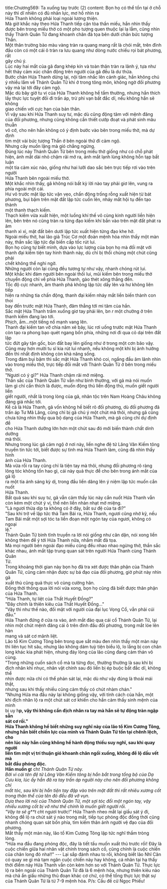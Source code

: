 title:Chương569: Ta xuống tay trước (2)
content:
Bọn họ có thể tồn tại ở chỗ này thì dĩ nhiên có đủ nhãn lực, mơ hồ nhìn ra<br>Hứa Thanh không phải loại ngoài lương thiện.<br>Mà giờ khắc này theo Hứa Thanh tiếp cận tòa thần miếu, hắn nhìn thấy<br>được bên trong miếu thờ có một pho tượng quen thuộc lại lạ lẫm, cũng nhìn<br>thấy Thánh Quân Tử đang khoanh chân đả tọa bên dưới chân bức tượng Thần.<br>Một thân trường bào màu vàng tràn ra quang mang rất là chói mắt, trên đỉnh<br>đầu còn có một cái ô tràn ra lưu quang như dòng nước chiếu rọi bát phương, rất<br>gây chú ý.<br>Lúc này hai mắt của gã đang khép kín và toàn thân tràn ra lãnh ý, tựa như<br>hết thảy cảm xúc chấn động trên người của gã đều là dư thừa.<br>Bước chân Hứa Thanh dừng lại, nội tâm nhấc lên cảnh giác, hắn không chú<br>ý nhiều lắm về Thánh Quân Tử khi ở trong tông môn, không ngờ đối phương<br>vậy mà lại tới đây cảm ngộ.<br>Mặc dù bây giờ tu vi của Hứa Thanh không hề tầm thường, nhưng hắn thích<br>lấy thực lực tuyệt đối đi trấn áp, trừ phi vạn bất đắc dĩ, nếu không hắn sẽ không<br>giao chiến với cực hạn của bản thân.<br>Vì vậy sau khi Hứa Thanh suy tư, mặc dù cũng động tâm với mệnh đăng<br>của đối phương, nhưng cũng không cần thiết cướp đoạt và phát sinh mâu thuẫn<br>vô cớ, cho nên hắn không có ý định bước vào bên trong miếu thờ, mà dự định<br>tìm một vài bức tượng Thần ở bên ngoài thử đi cảm ngộ.<br>Nhưng cây muốn lặng mà gió chẳng ngừng.<br>Đúng lúc này Thánh Quân Tử bên trong miếu thờ giống như có chỗ phát<br>hiện, ánh mắt dài nhỏ chậm rãi mở ra, ánh mắt lạnh lùng không hỗn tạp bất luận<br>một tia cảm xúc nào, giống như hai lưỡi dao sắc bén trực tiếp rơi vào trên người<br>Hứa Thanh bên ngoài miếu thờ.<br>Một khắc nhìn thấy, gã không nói bất kỳ lời nào tay phải giơ lên, vung ra<br>phía ngoài một cái.<br>Hư vô trước mặt lập tức vặn vẹo, chấn động trống rỗng xuất hiện từ bát<br>phương, bụi bặm trên mặt đất lập tức cuốn lên, nháy mắt hội tụ đến tạo thành<br>một thanh thạch kiếm.<br>Thạch kiếm vừa xuất hiện, một luồng khí thế vô cùng kinh người liền hiện<br>lên, bên trên nó cũng tràn ra từng đạo kiếm khí bắn vào trên mặt đất phát ra âm<br>thanh xì xì, mặt đất bên dưới lập tức xuất hiện từng đạo khe hở.<br>Ngoài miếu thờ, hai lão giả Trúc Cơ một đoàn mệnh hỏa nhìn thấy một màn<br>này, thần sắc lập tức đại biến cấp tốc rút lui.<br>Bọn họ cũng tự biết mình, dựa vào lực lượng của bọn họ mà đối mặt với<br>thanh đại kiếm tiện tay hình thành này, dù chỉ bị thổi chúng một chút cũng phải<br>chết không thể nghi ngờ.<br>Những người còn lại cũng đều tương tự như vậy, nhanh chóng rút lui.<br>Một khắc khi đám người bên ngoài thối lui, mũi kiếm bên trong miếu thờ<br>chuyển động chỉ về phía Hứa Thanh, gào thét xông thẳng đến.<br>Tốc độ cực nhanh, âm thanh phá không lập tức dấy lên và hư không liên tiếp<br>hiện ra những tia chấn động, thanh đại kiếm nháy mắt liền biến thành con thoi<br>bay đến trước mặt Hứa Thanh, đâm thẳng tới mi tâm của hắn.<br>Sắc mặt Hứa Thanh trầm xuống giơ tay phải lên, b*n r* một chưởng ở trên<br>thanh kiếm đang lao tới.<br>Phịch, ầm…một tiếng nổ mạnh vang lên.<br>Thanh đại kiếm tan vỡ chia năm xẻ bảy, lúc rơi uống trước mặt Hứa Thanh<br>còn tạo ra phong bạo quét ngang bốn phía, những nơi đi qua cỏ dại trên đất lập<br>tức đứt gãy tận gốc, bùn đất bay lên giống như ở trong một cơn bão vậy.<br>Cũng may hơn mười tu sĩ kia rút lui nhanh, nếu không một khi bị ảnh hướng<br>đến thì nhất định không còn khả năng sống.<br>Trong đám bụi bặm thì sắc mặt Hứa Thanh khó coi, ngẩng đầu âm lãnh nhìn<br>vào trong miếu thờ, trực tiếp đối mắt với Thánh Quân Tử ở bên trong miếu thờ.<br>"Ngươi có ý gì?" Hứa Thanh chậm rãi mở miệng.<br>Thần sắc của Thánh Quân Tử vẫn như bình thường, với gã mà nói muốn<br>làm gì chỉ cần thích là được, muốn động thủ liền động thủ, muốn giết người liền<br>giết người, nhất là trong lòng của gã, nhân tộc trên Nam Hoàng Châu không<br>đáng giá nhắc tới.<br>Kể cả là Hứa Thanh, gã vốn không hề biết rõ đối phương, dù đối phương đã<br>trấn áp Tư Mã Lăng, cũng chỉ bị gã chú ý một chút mà thôi, nhưng gã cũng<br>chưa từng nhìn thấy qua bộ dạng của Hứa Thanh, mà gã cũng chỉ dự định để<br>cho Hứa Thanh dưỡng lớn hơn một chút sau đó mới biến thành chất dinh dưỡng<br>mà thôi.<br>Nhưng trong lúc gã cảm ngộ ở nơi này, liền nghe đệ tử Lăng Vân Kiếm tông<br>truyền tin tức tới, biết được sự tình mà Hứa Thanh làm, cũng đã nhìn thấy hình<br>ảnh của Hứa Thanh.<br>Mà vừa rồi ra tay cũng chỉ là tiện tay mà thôi, nhưng đối phương rõ ràng<br>lông tóc không tổn hao gì, cái này quả thực để cho bên trong ánh mắt của gã lộ<br>ra một tia ánh sáng kỳ dị, trong đầu liền dâng lên ý niệm lập tức muốn cắn nuốt<br>Hứa Thanh.<br>Bất quá sau khi suy tư, gã vẫn cảm thấy lúc này cắn nuốt Hứa Thanh vẫn<br>còn kém một chút ý vị, thế nên liền nhàn nhạt mở miệng.<br>"Là ngươi thừa dịp ta không có ở đây, bắt sư đệ của ta đi?"<br>"Sau khi trở về lập tức thả Tam Bái ra, Hứa Thanh, ngươi cũng nhớ kỹ, nếu<br>Tam Bái mất một sợi tóc ta liền đoạn một ngón tay của ngươi, không có ngoại<br>lệ."<br>Thánh Quân Tử bình tĩnh truyền ra lời nói giống như căn dặn, nói xong liền<br>không thèm để ý tới Hứa Thanh nữa, nhắm mắt đả tọa.<br>Mà mọi người bên ngoài đạo miếu cũng đều nhao nhao ngừng thở, thần sắc<br>khác nhau, ánh mắt tập trung quan sát trên người Hứa Thanh cùng Thánh Quân<br>Tử.<br>Trong khoảng thời gian này bọn họ đã tra xét được thân phận của Thánh<br>Quân Tử, cũng cảm nhận được sự bá đạo của đối phương, giờ phút này nhìn gã<br>xuất thủ cũng quả thực vô cùng cường hãn.<br>Đồng thời thông qua lời nói vừa xong, bọn họ cũng đã biết được thân phận<br>của Hứa Thanh.<br>"Hứa Thanh, tự liệt của Thất Huyết Đồng?"<br>"Đây chính là thiên kiêu của Thất Huyết Đồng..."<br>"Vậy thì như thế nào, đối mặt với người của đại lục Vọng Cổ, vẫn phải cúi<br>đầu."<br>Hứa Thanh đứng ở cửa ra vào, ánh mắt đảo qua cái cổ Thánh Quân Tử, lại<br>nhìn một chút mệnh đăng cái ô trên đỉnh đầu đối phương, trong mắt lóe lên hàn<br>mang và sát cơ mãnh liệt.<br>Lão tổ Kim Cương Tông bên trong que sắt màu đen nhìn thấy một màn này<br>thì liên tục hít sâu, nhưng lão không dám tuỳ tiện biểu lộ, lo lắng bị con chân<br>long khác kia phát hiện, nhưng đáy lòng của lão cũng đang cảm thán vô cùng.<br>"Trong những cuốn sách cổ mà ta từng đọc, thường thường là sau khi bị<br>địch nhân khi nhục, nhân vật chính sau đó liền bị ép buộc bất đắc dĩ, không thể<br>nhịn được nữa chỉ có thể phản sát lại, mặc dù như vậy đúng là thoải mái thật,<br>nhưng sau khi thấy nhiều cũng cảm thấy có chút nhàm chán."<br>"Nhưng Hứa ma đầu này lại không giống vậy, với tính cách của hắn, một<br>khi địch nhân lộ ra một chút sát cơ khiến cho hắn cảm thấy sinh mệnh của mình<br>bị uy h**p, vậy thì không cần địch nhân ra tay mà hắn sẽ tự động tràn ngập sẵn<br>sát cơ rồi."<br>Hứa Thanh không hề biết những suy nghĩ này của lão tổ Kim Cương Tông,<br>nhưng hắn biết chiến lực của mình và Thánh Quân Tử tồn tại chênh lệch, cho<br>nên lúc này hắn cũng không hề hành động thiếu suy nghĩ, sau khi quay người<br>liền tìm một vị trí thuận gió khoanh chân ngồi xuống, không để lộ dấu vết mà<br>bắt đầu phóng độc.<br>Hắn muốn g**t ch*t Thánh Quân Tử này.<br>Bởi vì cái tên đệ tử Lăng Vân Kiếm tông bị hắn bắt trong tổng bộ của Dạ<br>Cưu kia, lúc ấy hắn đã ra tay trấn áp người này cho nên đối phương không chỉ<br>mất tóc, sau khi bị hắn tiện tay đập vào trên mặt đất thì rất nhiêu xương cốt<br>trong thân thể của tên đó đều đã vỡ vụn.<br>Dựa theo lời nói của Thánh Quân Tử, một sợi tóc đổi một ngón tay, vậy<br>nhiều xương cốt bị vỡ như thế chính là muốn giết người rồi.<br>"Vậy ta sẽ g**t ch*t ngươi trước!" Hứa Thanh nheo mắt lại giấu sát ý đi,<br>không để lộ ra chút sát ý nào trong mắt, tiếp tục phóng độc đồng thời cũng<br>nhanh chóng quan sát bốn phía, tìm kiếm thân ảnh người vệ đạo của đối<br>phương.<br>Mắt thấy một màn này, lão tổ Kim Cương Tông lập tức nghĩ thầm tròng<br>lòng.<br>"Hứa ma đầu đang phóng độc, đây là tiết tấu muốn xuất thủ trước rồi! Đây là cuộc chiến giữa hai nhân vật chính trong sách cổ, cũng chính là cuộc chiến của chân long đó nha!!" --- Lại sắp đánh nhau to rồi, không biết lão Nhĩ Căn có quay xe gì mà tạm ngăn cuộc chiến này hay không, cá nhân tại hạ thấy thời điểm này Hứa Thanh vẫn còn kém hơn so với Thánh Quân Tử. Thực lực lộ ra bên ngoài của Thánh Quân Tử đã là 6 mệnh hỏa, nhưng thiên kiêu nào mà chả ẩn giấu những thủ đoạn khác cơ chứ, có thể tổng thực lực thật sự của Thánh Quân Tử là từ 7-9 mệnh hỏa. P/s: Cầu đề cử Ngọc Phiếu!